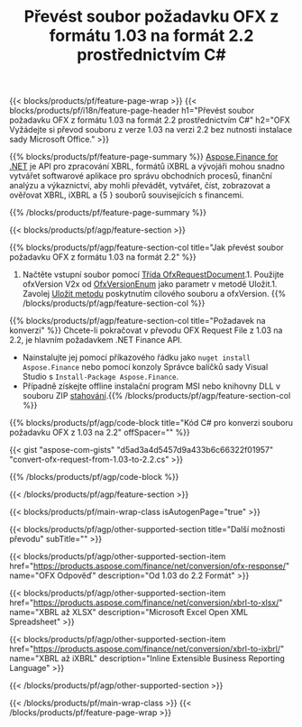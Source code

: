 ﻿---
title: Převést soubor požadavku OFX z formátu 1.03 na formát 2.2 prostřednictvím C#
description: Ukázkový kód pro OFX soubor požadavku z 1.03 na 2.2 C# konverzi. Použijte API ukázkový kód pro dávkovou konverzi požadavku OFX v aplikacích založených na .NET. 
url: /cs/net/conversion/ofx-request/
family: finance
platformtag: net
feature: conversion
informat: OFX Request 1.03
outformat: OFX Request 2.2
otherformats: OFX Response
---
{{< blocks/products/pf/feature-page-wrap >}}
{{< blocks/products/pf/i18n/feature-page-header h1="Převést soubor požadavku OFX z formátu 1.03 na formát 2.2 prostřednictvím C#" h2="OFX Vyžádejte si převod souboru z verze 1.03 na verzi 2.2 bez nutnosti instalace sady Microsoft Office." >}}

{{% blocks/products/pf/feature-page-summary %}}
[Aspose.Finance for .NET](https://products.aspose.com/finance/net/) je API pro zpracování XBRL, formátů iXBRL a vývojáři mohou snadno vytvářet softwarové aplikace pro správu obchodních procesů, finanční analýzu a výkaznictví, aby mohli převádět, vytvářet, číst, zobrazovat a ověřovat XBRL, iXBRL a {5 } souborů souvisejících s financemi. 

{{% /blocks/products/pf/feature-page-summary %}}

{{< blocks/products/pf/agp/feature-section >}}

{{% blocks/products/pf/agp/feature-section-col title="Jak převést soubor požadavku OFX z formátu 1.03 na formát 2.2" %}}
1. Načtěte vstupní soubor pomocí [Třída OfxRequestDocument](https://apireference.aspose.com/finance/net/aspose.finance.ofx/ofxrequestdocument).1. Použijte ofxVersion V2x od [OfxVersionEnum](https://apireference.aspose.com/finance/net/aspose.finance.ofx/ofxversionenum) jako parametr v metodě Uložit.1. Zavolej [Uložit metodu](https://apireference.aspose.com/finance/net/aspose.finance.ofx/ofxrequestdocument/methods/save) poskytnutím cílového souboru a ofxVersion.
{{% /blocks/products/pf/agp/feature-section-col %}}

{{% blocks/products/pf/agp/feature-section-col title="Požadavek na konverzi" %}}
Chcete-li pokračovat v převodu OFX Request File z 1.03 na 2.2, je hlavním požadavkem .NET Finance API. 
- Nainstalujte jej pomocí příkazového řádku jako ```nuget install Aspose.Finance``` nebo pomocí konzoly Správce balíčků sady Visual Studio s ```Install-Package Aspose.Finance```.
- Případně získejte offline instalační program MSI nebo knihovny DLL v souboru ZIP [stahování](https://downloads.aspose.com/finance/net).{{% /blocks/products/pf/agp/feature-section-col %}}

{{% blocks/products/pf/agp/code-block title="Kód C# pro konverzi souboru požadavku OFX z 1.03 na 2.2" offSpacer="" %}}

{{< gist "aspose-com-gists" "d5ad3a4d5457d9a433b6c66322f01957" "convert-ofx-request-from-1.03-to-2.2.cs" >}}

{{% /blocks/products/pf/agp/code-block %}}

{{< /blocks/products/pf/agp/feature-section >}}

{{< blocks/products/pf/main-wrap-class isAutogenPage="true" >}}

{{< blocks/products/pf/agp/other-supported-section title="Další možnosti převodu" subTitle="" >}}

{{< blocks/products/pf/agp/other-supported-section-item href="https://products.aspose.com/finance/net/conversion/ofx-response/" name="OFX Odpověď" description="Od 1.03 do 2.2 Formát" >}}

{{< blocks/products/pf/agp/other-supported-section-item href="https://products.aspose.com/finance/net/conversion/xbrl-to-xlsx/" name="XBRL až XLSX" description="Microsoft Excel Open XML Spreadsheet" >}}

{{< blocks/products/pf/agp/other-supported-section-item href="https://products.aspose.com/finance/net/conversion/xbrl-to-ixbrl/" name="XBRL až iXBRL" description="Inline Extensible Business Reporting Language" >}}

{{< /blocks/products/pf/agp/other-supported-section >}}

{{< /blocks/products/pf/main-wrap-class >}}
{{< /blocks/products/pf/feature-page-wrap >}}